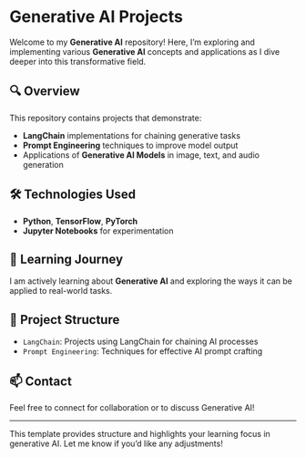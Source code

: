 # Generative AI Projects

Welcome to my **Generative AI** repository! Here, I’m exploring and implementing various **Generative AI** concepts and applications as I dive deeper into this transformative field.

## 🔍 Overview
This repository contains projects that demonstrate:
- **LangChain** implementations for chaining generative tasks
- **Prompt Engineering** techniques to improve model output
- Applications of **Generative AI Models** in image, text, and audio generation

## 🛠 Technologies Used
- **Python**, **TensorFlow**, **PyTorch**
- **Jupyter Notebooks** for experimentation

## 🌱 Learning Journey
I am actively learning about **Generative AI** and exploring the ways it can be applied to real-world tasks.

## 📂 Project Structure
- `LangChain`: Projects using LangChain for chaining AI processes
- `Prompt Engineering`: Techniques for effective AI prompt crafting

## 📫 Contact
Feel free to connect for collaboration or to discuss Generative AI!

---

This template provides structure and highlights your learning focus in generative AI. Let me know if you’d like any adjustments!
